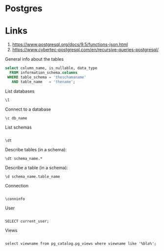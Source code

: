 # Postgres

# Links
1. https://www.postgresql.org/docs/9.5/functions-json.html
1. https://www.cybertec-postgresql.com/en/recursive-queries-postgresql/

General info about the tables

```sql
select column_name, is_nullable, data_type
  FROM information_schema.columns
 WHERE table_schema = 'theschamaname'
   AND table_name   = 'thename';
```

List databases 
```
\l
```

Connect to a database
```
\c db_name
```

List schemas
```

\dt

```

Describe tables (in a schema):
```
\dt schema_name.*
```

Describe a table (in a schema):
```
\d schema_name.table_name

```

Connection
```

\conninfo

```

User

```

SELECT current_user;

```

Views
```

select viewname from pg_catalog.pg_views where viewname like '%bla%';

```

